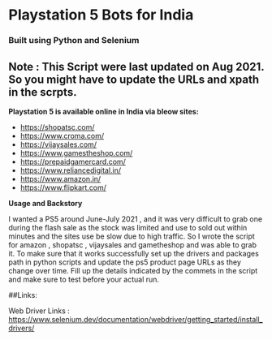 # Playstation 5 Bots for India

### Built using Python and Selenium

## Note : This Script were last updated on Aug 2021. So you might have to update the URLs and xpath in the scrpts.

**Playstation 5 is available online in India via bleow sites:**

- https://shopatsc.com/
- https://www.croma.com/
- https://vijaysales.com/
- https://www.gamestheshop.com/
- https://prepaidgamercard.com/
- https://www.reliancedigital.in/
- https://www.amazon.in/
- https://www.flipkart.com/

**Usage and Backstory**

I wanted a PS5 around June-July 2021 , and it was very difficult to grab one during the flash sale as the stock was limited and use to sold out within minutes and the sites use be slow due to high traffic. So I wrote the script for amazon , shopatsc , vijaysales and gametheshop and was able to grab it.
To make sure that it works successfully set up the drivers and packages path in python scripts and update the ps5 product page URLs as they change over time.
Fill up the details indicated by the commets in the script and make sure to test before your actual run.

##Links:

Web Driver Links : https://www.selenium.dev/documentation/webdriver/getting_started/install_drivers/
